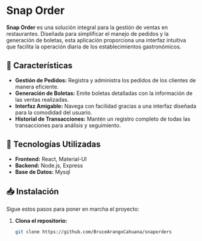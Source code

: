 # Snap Order

**Snap Order** es una solución integral para la gestión de ventas en restaurantes. Diseñada para simplificar el manejo de pedidos y la generación de boletas, esta aplicación proporciona una interfaz intuitiva que facilita la operación diaria de los establecimientos gastronómicos.

## 🚀 Características

- **Gestión de Pedidos:** Registra y administra los pedidos de los clientes de manera eficiente.
- **Generación de Boletas:** Emite boletas detalladas con la información de las ventas realizadas.
- **Interfaz Amigable:** Navega con facilidad gracias a una interfaz diseñada para la comodidad del usuario.
- **Historial de Transacciones:** Mantén un registro completo de todas las transacciones para análisis y seguimiento.

## 🔧 Tecnologías Utilizadas

- **Frontend:** React, Material-UI
- **Backend:** Node.js, Express
- **Base de Datos:** Mysql


## 📥 Instalación

Sigue estos pasos para poner en marcha el proyecto:

1. **Clona el repositorio:**
   ```bash
   git clone https://github.com/BruceArangoCahuana/snaporders

